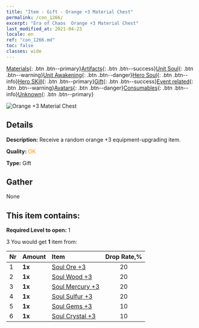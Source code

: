 ```yaml
---
title: "Item - Gift - Orange +3 Material Chest"
permalink: /con_1266/
excerpt: "Era of Chaos  Orange +3 Material Chest"
last_modified_at: 2021-04-23
locale: en
ref: "con_1266.md"
toc: false
classes: wide
---
```

 [Materials](/Items/){: .btn .btn--primary}[Artifacts](/Items/Artifacts/){: .btn .btn--success}[Unit Soul](/Items/UnitSoul/){: .btn .btn--warning}[Unit Awakening](/Items/UnitAwakening/){: .btn .btn--danger}[Hero Soul](/Items/HeroSoul/){: .btn .btn--info}[Hero SKill](/Items/HeroSkill/){: .btn .btn--primary}[Gift](/Items/Gift/){: .btn .btn--success}[Event related](/Items/Events/){: .btn .btn--warning}[Avatars](/Items/Avatars/){: .btn .btn--danger}[Consumables](/Items/Consumables/){: .btn .btn--info}[Unknown](/Items/Unknown/){: .btn .btn--primary}

 ![Orange +3 Material Chest](/images/t/i_304002.png)

## Details
 **Description:** Receive a random orange +3 equipment-upgrading item.

 **Quality:** <span style="color: #FF8C00">OK</span>

 **Type:** Gift

## Gather

  None

## This item contains:

 **Required Level to open:** 1

 3 You would get **1** item  from:

  | Nr | Amount |     Item    | Drop Rate,% |
  |:---|:-------|:------------|:---------:|
  | 1 |  **1x** | [Soul Ore +3](/Items/mat_82/) | 20 | 
  | 2 |  **1x** | [Soul Wood +3](/Items/mat_83/) | 20 | 
  | 3 |  **1x** | [Soul Mercury +3](/Items/mat_84/) | 20 | 
  | 4 |  **1x** | [Soul Sulfur +3](/Items/mat_85/) | 20 | 
  | 5 |  **1x** | [Soul Gems +3](/Items/mat_86/) | 10 | 
  | 6 |  **1x** | [Soul Crystal +3](/Items/mat_87/) | 10 | 
